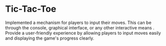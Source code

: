 # Tic-Tac-Toe
Implemented a mechanism for players to input their moves. This can be through the console, graphical interface, or any other interactive means . Provide a user-friendly experience by allowing players to input moves easily and displaying the game's progress clearly.
